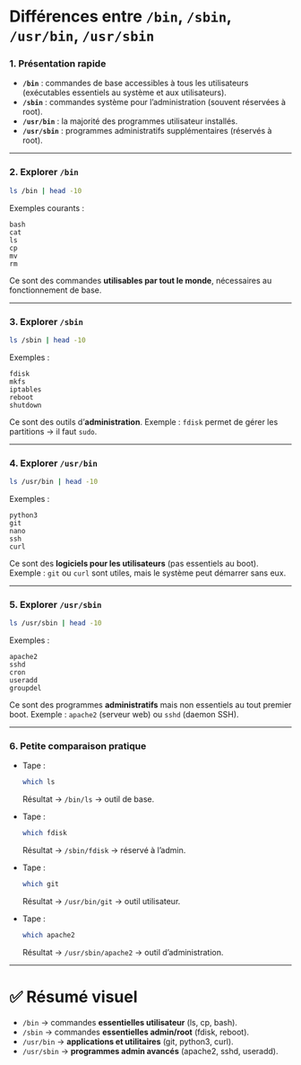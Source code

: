 #  Différences entre `/bin`, `/sbin`, `/usr/bin`, `/usr/sbin`

### 1. Présentation rapide

* **`/bin`** : commandes de base accessibles à tous les utilisateurs (exécutables essentiels au système et aux utilisateurs).
* **`/sbin`** : commandes système pour l’administration (souvent réservées à root).
* **`/usr/bin`** : la majorité des programmes utilisateur installés.
* **`/usr/sbin`** : programmes administratifs supplémentaires (réservés à root).

---

### 2. Explorer `/bin`

```bash
ls /bin | head -10
```

 Exemples courants :

```
bash
cat
ls
cp
mv
rm
```

 Ce sont des commandes **utilisables par tout le monde**, nécessaires au fonctionnement de base.

---

### 3. Explorer `/sbin`

```bash
ls /sbin | head -10
```

 Exemples :

```
fdisk
mkfs
iptables
reboot
shutdown
```

 Ce sont des outils d’**administration**.
Exemple : `fdisk` permet de gérer les partitions → il faut `sudo`.

---

### 4. Explorer `/usr/bin`

```bash
ls /usr/bin | head -10
```

 Exemples :

```
python3
git
nano
ssh
curl
```

 Ce sont des **logiciels pour les utilisateurs** (pas essentiels au boot).
Exemple : `git` ou `curl` sont utiles, mais le système peut démarrer sans eux.

---

### 5. Explorer `/usr/sbin`

```bash
ls /usr/sbin | head -10
```

 Exemples :

```
apache2
sshd
cron
useradd
groupdel
```

 Ce sont des programmes **administratifs** mais non essentiels au tout premier boot.
Exemple : `apache2` (serveur web) ou `sshd` (daemon SSH).

---

### 6. Petite comparaison pratique

* Tape :

  ```bash
  which ls
  ```

  Résultat → `/bin/ls` → outil de base.

* Tape :

  ```bash
  which fdisk
  ```

  Résultat → `/sbin/fdisk` → réservé à l’admin.

* Tape :

  ```bash
  which git
  ```

  Résultat → `/usr/bin/git` → outil utilisateur.

* Tape :

  ```bash
  which apache2
  ```

  Résultat → `/usr/sbin/apache2` → outil d’administration.

---

# ✅ Résumé visuel

* `/bin` → commandes **essentielles utilisateur** (ls, cp, bash).
* `/sbin` → commandes **essentielles admin/root** (fdisk, reboot).
* `/usr/bin` → **applications et utilitaires** (git, python3, curl).
* `/usr/sbin` → **programmes admin avancés** (apache2, sshd, useradd).

